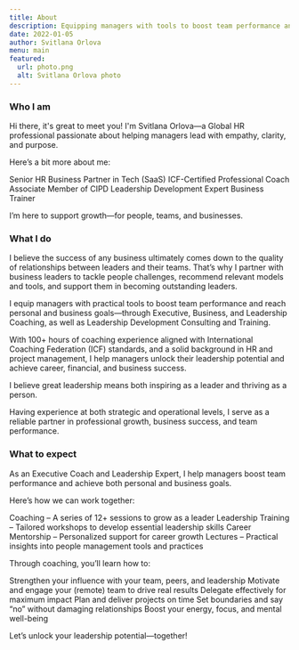 ```yaml
---
title: About
description: Equipping managers with tools to boost team performance and achieve personal and business goals.
date: 2022-01-05
author: Svitlana Orlova
menu: main
featured:
  url: photo.png
  alt: Svitlana Orlova photo
---
```


### Who I am

Hi there, it's great to meet you! I'm Svitlana Orlova—a Global HR professional passionate about helping managers lead with empathy, clarity, and purpose.

Here’s a bit more about me:

Senior HR Business Partner in Tech (SaaS)
ICF-Certified Professional Coach
Associate Member of CIPD
Leadership Development Expert
Business Trainer

I’m here to support growth—for people, teams, and businesses.


### What I do

I believe the success of any business ultimately comes down to the quality of relationships between leaders and their teams. That’s why I partner with business leaders to tackle people challenges, recommend relevant models and tools, and support them in becoming outstanding leaders.

I equip managers with practical tools to boost team performance and reach personal and business goals—through Executive, Business, and Leadership Coaching, as well as Leadership Development Consulting and Training.

With 100+ hours of coaching experience aligned with International Coaching Federation (ICF) standards, and a solid background in HR and project management, I help managers unlock their leadership potential and achieve career, financial, and business success.

I believe great leadership means both inspiring as a leader and thriving as a person.

Having experience at both strategic and operational levels, I serve as a reliable partner in professional growth, business success, and team performance.


### What to expect

As an Executive Coach and Leadership Expert, I help managers boost team performance and achieve both personal and business goals.

Here’s how we can work together:

Coaching – A series of 12+ sessions to grow as a leader
Leadership Training – Tailored workshops to develop essential leadership skills
Career Mentorship – Personalized support for career growth
Lectures – Practical insights into people management tools and practices

Through coaching, you’ll learn how to:

Strengthen your influence with your team, peers, and leadership
Motivate and engage your (remote) team to drive real results
Delegate effectively for maximum impact
Plan and deliver projects on time
Set boundaries and say “no” without damaging relationships
Boost your energy, focus, and mental well-being

Let’s unlock your leadership potential—together!


